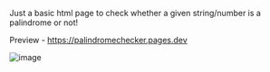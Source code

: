 Just a basic html page to check whether a given string/number is a palindrome or not!

Preview - https://palindromechecker.pages.dev

![image](https://github.com/user-attachments/assets/b16f44c5-787b-4c78-a2d4-58615dbcef5a)
